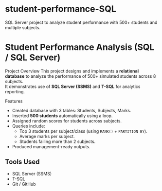 # student-performance-SQL
SQL Server project to analyze student performance with 500+ students and multiple subjects.
# Student Performance Analysis (SQL / SQL Server)

Project Overview
This project designs and implements a **relational database** to analyze the performance of 500+ simulated students across 8 subjects.  
It demonstrates use of **SQL Server (SSMS)** and **T-SQL** for analytics reporting.

Features
- Created database with 3 tables: Students, Subjects, Marks.
- Inserted **500 students** automatically using a loop.
- Assigned random scores for students across subjects.
- Queries include:
  - Top 3 students per subject/class (using `RANK()` + `PARTITION BY`).
  - Average marks per subject.
  - Students failing more than 2 subjects.
- Produced management-ready outputs.

##  Tools Used
- SQL Server (SSMS)
- T-SQL
- Git / GitHub
  

